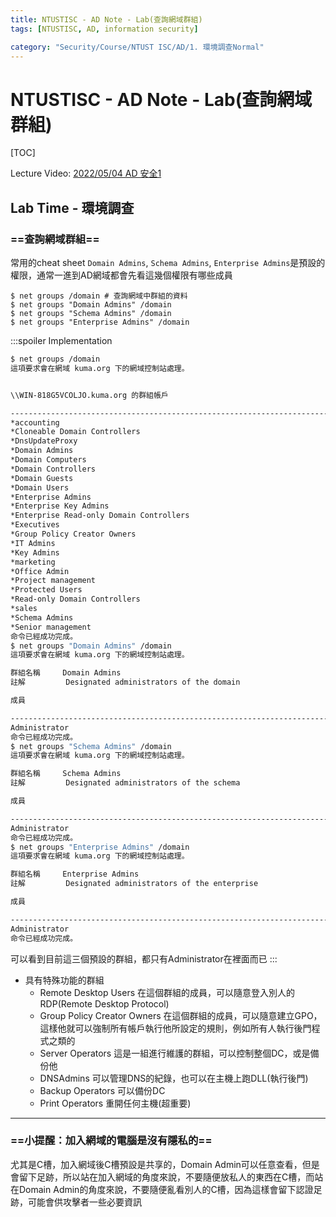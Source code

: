 ```yaml
---
title: NTUSTISC - AD Note - Lab(查詢網域群組)
tags: [NTUSTISC, AD, information security]

category: "Security/Course/NTUST ISC/AD/1. 環境調查Normal"
---
```


# NTUSTISC - AD Note - Lab(查詢網域群組)
[TOC]

Lecture Video: [2022/05/04 AD 安全1](https://youtu.be/Cv2gNQkDM8Q?si=SycYwgWohlu97dc3)

## Lab Time - 環境調查
### ==查詢網域群組==
常用的cheat sheet
`Domain Admins`, `Schema Admins`, `Enterprise Admins`是預設的權限，通常一進到AD網域都會先看這幾個權限有哪些成員
```bash!
$ net groups /domain # 查詢網域中群組的資料
$ net groups "Domain Admins" /domain
$ net groups "Schema Admins" /domain
$ net groups "Enterprise Admins" /domain
```
:::spoiler Implementation
```bash
$ net groups /domain
這項要求會在網域 kuma.org 下的網域控制站處理。


\\WIN-818G5VCOLJO.kuma.org 的群組帳戶

-------------------------------------------------------------------------------
*accounting
*Cloneable Domain Controllers
*DnsUpdateProxy
*Domain Admins
*Domain Computers
*Domain Controllers
*Domain Guests
*Domain Users
*Enterprise Admins
*Enterprise Key Admins
*Enterprise Read-only Domain Controllers
*Executives
*Group Policy Creator Owners
*IT Admins
*Key Admins
*marketing
*Office Admin
*Project management
*Protected Users
*Read-only Domain Controllers
*sales
*Schema Admins
*Senior management
命令已經成功完成。
$ net groups "Domain Admins" /domain
這項要求會在網域 kuma.org 下的網域控制站處理。

群組名稱     Domain Admins
註解         Designated administrators of the domain

成員

-------------------------------------------------------------------------------
Administrator
命令已經成功完成。
$ net groups "Schema Admins" /domain
這項要求會在網域 kuma.org 下的網域控制站處理。

群組名稱     Schema Admins
註解         Designated administrators of the schema

成員

-------------------------------------------------------------------------------
Administrator
命令已經成功完成。
$ net groups "Enterprise Admins" /domain
這項要求會在網域 kuma.org 下的網域控制站處理。

群組名稱     Enterprise Admins
註解         Designated administrators of the enterprise

成員

-------------------------------------------------------------------------------
Administrator
命令已經成功完成。
```
可以看到目前這三個預設的群組，都只有Administrator在裡面而已
:::
* 具有特殊功能的群組
    * Remote Desktop Users
    在這個群組的成員，可以隨意登入別人的RDP(Remote Desktop Protocol)
    * Group Policy Creator Owners
    在這個群組的成員，可以隨意建立GPO，這樣他就可以強制所有帳戶執行他所設定的規則，例如所有人執行後門程式之類的
    * Server Operators
    這是一組進行維護的群組，可以控制整個DC，或是備份他
    * DNSAdmins
    可以管理DNS的紀錄，也可以在主機上跑DLL(執行後門)
    * Backup Operators
    可以備份DC
    * Print Operators
    重開任何主機(超重要)

---
### ==小提醒：加入網域的電腦是沒有隱私的==
尤其是C槽，加入網域後C槽預設是共享的，Domain Admin可以任意查看，但是會留下足跡，所以站在加入網域的角度來說，不要隨便放私人的東西在C槽，而站在Domain Admin的角度來說，不要隨便亂看別人的C槽，因為這樣會留下認證足跡，可能會供攻擊者一些必要資訊